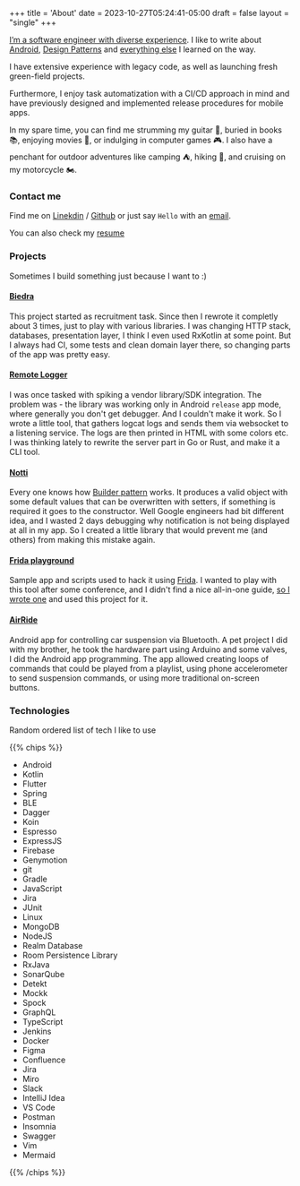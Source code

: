 +++
title = 'About'
date = 2023-10-27T05:24:41-05:00
draft = false
layout = "single"
+++

[I’m a software engineer with diverse experience](#technologies). I like to write about [Android](/tags/android/), [Design Patterns](/tags/design-patterns) and [everything else](/posts/) I learned on the way.

I have extensive experience with legacy code, as well as launching fresh green-field projects.

Furthermore, I enjoy task automatization with a CI/CD approach in mind and have previously designed and implemented release procedures for mobile apps.

In my spare time, you can find me strumming my guitar 🎸, buried in books 📚, enjoying movies 🎥, or indulging in computer games 🎮. I also have a penchant for outdoor adventures like camping ⛺, hiking 🌄, and cruising on my motorcycle 🏍️.

### Contact me

Find me on [Linekdin](https://www.linkedin.com/in/aswiderski/) / [Github](https://github.com/asvid) or just say `Hello` with an
[email](mailto:aswiderski@pm.me).

You can also check my [resume](/assets/cv.pdf)

### Projects

Sometimes I build something just because I want to :)

#### [Biedra](https://github.com/asvid/GdzieTaBiedra)

This project started as recruitment task. Since then I rewrote it completly about 3 times, just to play with various libraries. I was changing HTTP stack, databases, presentation layer, I think I even used RxKotlin at some point. But I always had CI, some tests and clean domain layer there, so changing parts of the app was pretty easy.

#### [Remote Logger](https://github.com/asvid/RemoteLogger)

I was once tasked with spiking a vendor library/SDK integration. The problem was - the library was working only in Android `release` app mode, where generally you don't get debugger. And I couldn't make it work. So I wrote a little tool, that gathers logcat logs and sends them via websocket to a listening service. The logs are then printed in HTML with some colors etc.
I was thinking lately to rewrite the server part in Go or Rust, and make it a CLI tool.

#### [Notti](https://github.com/asvid/Notti)

Every one knows how [Builder pattern](/kotlin-builder-pattern/) works. It produces a valid object with some default values that can be overwritten with setters, if something is required it goes to the constructor. Well Google engineers had bit different idea, and I wasted 2 days debugging why notification is not being displayed at all in my app. So I created a little library that would prevent me (and others) from making this mistake again.

#### [Frida playground](https://github.com/asvid/FridaApp)

Sample app and scripts used to hack it using [Frida](https://frida.re/docs/android/). I wanted to play with this tool after some conference, and I didn't find a nice all-in-one guide, [so I wrote one](https://medium.com/android-news/hacking-android-app-with-frida-a85516f4f8b7) and used this project for it.

#### [AirRide]()

Android app for controlling car suspension via Bluetooth. A pet project I did with my brother, he took the hardware part using Arduino and some valves, I did the Android app programming. The app allowed creating loops of commands that could be played from a playlist, using phone accelerometer to send suspension commands, or using more traditional on-screen buttons.

### Technologies

Random ordered list of tech I like to use

{{% chips %}}

- Android
- Kotlin
- Flutter
- Spring
- BLE
- Dagger
- Koin
- Espresso
- ExpressJS
- Firebase
- Genymotion
- git
- Gradle
- JavaScript
- Jira
- JUnit
- Linux
- MongoDB
- NodeJS
- Realm Database
- Room Persistence Library
- RxJava
- SonarQube
- Detekt
- Mockk
- Spock
- GraphQL
- TypeScript
- Jenkins
- Docker
- Figma
- Confluence
- Jira
- Miro
- Slack
- IntelliJ Idea
- VS Code
- Postman
- Insomnia
- Swagger
- Vim
- Mermaid

{{% /chips %}}

